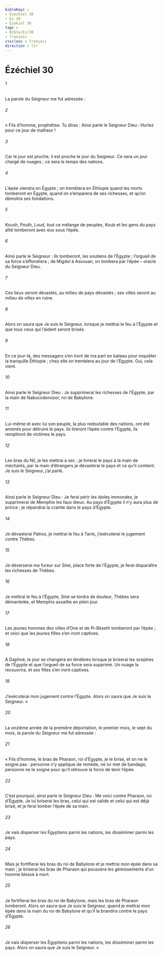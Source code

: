 ```yaml
---
bibleKeys : 
- Ézéchiel 30
- Ez 30
- Ezekiel 30
tags : 
- Bible/Ez/30
- français
cssclass : français
direction : ltr
---
```


# Ézéchiel 30

###### 1
La parole du Seigneur me fut adressée :
###### 2
« Fils d’homme, prophétise. Tu diras : Ainsi parle le Seigneur Dieu :
Hurlez pour ce jour de malheur !
###### 3
Car le jour est proche,
il est proche le jour du Seigneur.
Ce sera un jour chargé de nuages ;
ce sera le temps des nations.
###### 4
L’épée viendra en Égypte ;
on tremblera en Éthiopie
quand les morts tomberont en Égypte,
quand on s’emparera de ses richesses,
et qu’on démolira ses fondations.
###### 5
Koush, Pouth, Loud, tout ce mélange de peuples,
Koub et les gens du pays allié
tomberont avec eux sous l’épée.
###### 6
Ainsi parle le Seigneur :
Ils tomberont, les soutiens de l’Égypte ;
l’orgueil de sa force s’effondrera ;
de Migdol à Assouan, on tombera par l’épée
– oracle du Seigneur Dieu.
###### 7
Ces lieux seront dévastés, au milieu de pays dévastés ; ses villes seront au milieu de villes en ruine.
###### 8
Alors on saura que Je suis le Seigneur, lorsque je mettrai le feu à l’Égypte et que tous ceux qui l’aident seront brisés.
###### 9
En ce jour-là, des messagers s’en iront de ma part en bateau pour inquiéter la tranquille Éthiopie ; chez elle on tremblera au jour de l’Égypte. Oui, cela vient.
###### 10
Ainsi parle le Seigneur Dieu :
Je supprimerai les richesses de l’Égypte,
par la main de Nabucodonosor, roi de Babylone.
###### 11
Lui-même et avec lui son peuple, la plus redoutable des nations,
ont été amenés pour détruire le pays.
Ils tireront l’épée contre l’Égypte,
ils rempliront de victimes le pays.
###### 12
Les bras du Nil, je les mettrai à sec ;
je livrerai le pays à la main de méchants,
par la main d’étrangers je dévasterai le pays
et ce qu’il contient.
Je suis le Seigneur, j’ai parlé.
###### 13
Ainsi parle le Seigneur Dieu :
Je ferai périr les idoles immondes,
je supprimerai de Memphis les faux dieux.
Au pays d’Égypte il n’y aura plus de prince ;
je répandrai la crainte dans le pays d’Égypte.
###### 14
Je dévasterai Patros,
je mettrai le feu à Tanis,
j’exécuterai le jugement contre Thèbes.
###### 15
Je déverserai ma fureur sur Sine,
place forte de l’Égypte,
je ferai disparaître les richesses de Thèbes.
###### 16
Je mettrai le feu à l’Égypte,
Sine se tordra de douleur,
Thèbes sera démantelée,
et Memphis assaillie en plein jour.
###### 17
Les jeunes hommes des villes d’One et de Pi-Bèseth
tomberont par l’épée ;
et voici que les jeunes filles s’en iront captives.
###### 18
À Daphné, le jour se changera en ténèbres
lorsque je briserai les sceptres de l’Égypte
et que l’orgueil de sa force sera supprimé.
Un nuage la recouvrira,
et ses filles s’en iront captives.
###### 19
J’exécuterai mon jugement contre l’Égypte.
Alors on saura que Je suis le Seigneur. »
###### 20
La onzième année de la première déportation, le premier mois, le sept du mois, la parole du Seigneur me fut adressée :
###### 21
« Fils d’homme, le bras de Pharaon, roi d’Égypte, je le brise, et on ne le soigne pas : personne n’y applique de remède, ne lui met de bandage, personne ne le soigne pour qu’il retrouve la force de tenir l’épée.
###### 22
C’est pourquoi, ainsi parle le Seigneur Dieu : Me voici contre Pharaon, roi d’Égypte. Je lui briserai les bras, celui qui est valide et celui qui est déjà brisé, et je ferai tomber l’épée de sa main.
###### 23
Je vais disperser les Égyptiens parmi les nations, les disséminer parmi les pays.
###### 24
Mais je fortifierai les bras du roi de Babylone et je mettrai mon épée dans sa main ; je briserai les bras de Pharaon qui poussera les gémissements d’un homme blessé à mort.
###### 25
Je fortifierai les bras du roi de Babylone, mais les bras de Pharaon tomberont. Alors on saura que Je suis le Seigneur, quand je mettrai mon épée dans la main du roi de Babylone et qu’il la brandira contre le pays d’Égypte.
###### 26
Je vais disperser les Égyptiens parmi les nations, les disséminer parmi les pays. Alors on saura que Je suis le Seigneur. »
